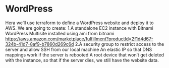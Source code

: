 # WordPress
Hera we’ll use terraform to define a WordPress website and deploy it to AWS. We are going to create: 
1.A standalone EC2 instance with Bitnami WordPress Multisite installed using ami from bitnami
 https://aws.amazon.com/marketplace/fulfillment?productId=2f1d4d67-324b-41d7-8af9-b7860d269c6d
2.A security group to restrict access to the server and allow SSH from our local machine An elastic IP so that DNS mappings work if the server is rebooted A root device that won’t get deleted with the instance, so that if the server dies, we still have the website data.
